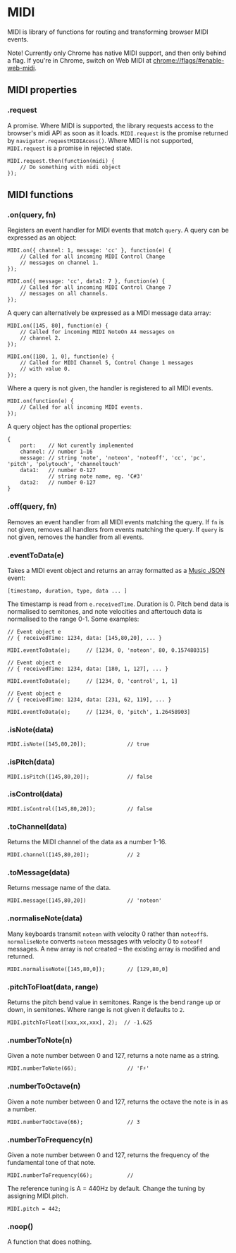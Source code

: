 # MIDI

MIDI is library of functions for routing and transforming browser MIDI events.

Note! Currently only Chrome has native MIDI support, and then only behind a flag.
If you're in Chrome, switch on Web MIDI at
<a href="chrome://flags/#enable-web-midi">chrome://flags/#enable-web-midi</a>.

## MIDI properties

### .request

A promise. Where MIDI is supported, the library requests access to the browser's
midi API as soon as it loads. <code>MIDI.request</code> is the promise returned
by <code>navigator.requestMIDIAcess()</code>. Where MIDI is not supported,
<code>MIDI.request</code> is a promise in rejected state.

    MIDI.request.then(function(midi) {
        // Do something with midi object
    });

## MIDI functions

### .on(query, fn)

Registers an event handler for MIDI events that match <code>query</code>. A
query can be expressed as an object:

    MIDI.on({ channel: 1, message: 'cc' }, function(e) {
        // Called for all incoming MIDI Control Change
        // messages on channel 1.
    });

    MIDI.on({ message: 'cc', data1: 7 }, function(e) {
        // Called for all incoming MIDI Control Change 7
        // messages on all channels.
    });

A query can alternatively be expressed as a MIDI message data array:

    MIDI.on([145, 80], function(e) {
        // Called for incoming MIDI NoteOn A4 messages on
        // channel 2.
    });

    MIDI.on([180, 1, 0], function(e) {
        // Called for MIDI Channel 5, Control Change 1 messages
        // with value 0.
    });

Where a query is not given, the handler is registered to all MIDI events.

    MIDI.on(function(e) {
        // Called for all incoming MIDI events.
    });

A query object has the optional properties:

    {
        port:    // Not curently implemented
        channel: // number 1–16
        message: // string 'note', 'noteon', 'noteoff', 'cc', 'pc', 'pitch', 'polytouch', 'channeltouch'
        data1:   // number 0-127
                 // string note name, eg. 'C#3'
        data2:   // number 0-127
    }

### .off(query, fn)

Removes an event handler from all MIDI events matching the query. If
<code>fn</code> is not given, removes all handlers from events matching the
query. If <code>query</code> is not given, removes the handler from all events.


### .eventToData(e)

Takes a MIDI event object and returns an array formatted as a
<a href="https://github.com/sound-io/music-json-spec">Music JSON</a> event:

    [timestamp, duration, type, data ... ]

The timestamp is read from <code>e.receivedTime</code>. Duration is 0.
Pitch bend data is normalised to semitones, and note velocities and
aftertouch data is normalised to the range 0-1. Some examples:

    // Event object e
    // { receivedTime: 1234, data: [145,80,20], ... }
    
    MIDI.eventToData(e);     // [1234, 0, 'noteon', 80, 0.157480315]

    // Event object e
    // { receivedTime: 1234, data: [180, 1, 127], ... }
    
    MIDI.eventToData(e);     // [1234, 0, 'control', 1, 1]

    // Event object e
    // { receivedTime: 1234, data: [231, 62, 119], ... }
    
    MIDI.eventToData(e);     // [1234, 0, 'pitch', 1.26458903]

### .isNote(data)

    MIDI.isNote([145,80,20]);             // true

### .isPitch(data)

    MIDI.isPitch([145,80,20]);            // false

### .isControl(data)

    MIDI.isControl([145,80,20]);          // false

### .toChannel(data)

Returns the MIDI channel of the data as a number 1-16.

    MIDI.channel([145,80,20]);            // 2

### .toMessage(data)

Returns message name of the data.

    MIDI.message([145,80,20])             // 'noteon'

### .normaliseNote(data)

Many keyboards transmit <code>noteon</code> with velocity 0 rather than
<code>noteoff</code>s. <code>normaliseNote</code> converts <code>noteon</code>
messages with velocity 0 to <code>noteoff</code> messages. A new array is
not created – the existing array is modified and returned.

    MIDI.normaliseNote([145,80,0]);       // [129,80,0]

### .pitchToFloat(data, range)

Returns the pitch bend value in semitones. Range is the bend range up or down,
in semitones. Where range is not given it defaults to <code>2</code>.

    MIDI.pitchToFloat([xxx,xx,xxx], 2);  // -1.625

### .numberToNote(n)

Given a note number between 0 and 127, returns a note name as a string.

    MIDI.numberToNote(66);                // 'F♯'

### .numberToOctave(n)

Given a note number between 0 and 127, returns the octave the note is in as a number. 

    MIDI.numberToOctave(66);              // 3

### .numberToFrequency(n)

Given a note number between 0 and 127, returns the frequency of the fundamental tone of that note.

    MIDI.numberToFrequency(66);           // 

The reference tuning is A = 440Hz by default. Change the tuning by assigning MIDI.pitch.

    MIDI.pitch = 442;

### .noop()

A function that does nothing.
